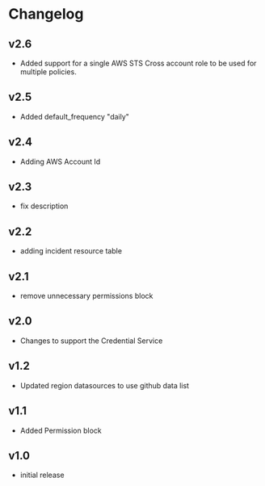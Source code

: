 # Changelog

## v2.6

- Added support for a single AWS STS Cross account role to be used for multiple policies.

## v2.5

- Added default_frequency "daily"

## v2.4

- Adding AWS Account Id

## v2.3

- fix description

## v2.2

- adding incident resource table

## v2.1

- remove unnecessary permissions block

## v2.0

- Changes to support the Credential Service

## v1.2

- Updated region datasources to use github data list

## v1.1

- Added Permission block

## v1.0

- initial release
